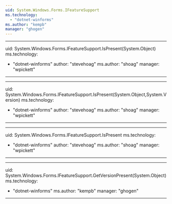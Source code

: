 ```yaml
---
uid: System.Windows.Forms.IFeatureSupport
ms.technology: 
  - "dotnet-winforms"
ms.author: "kempb"
manager: "ghogen"
---
```


---
uid: System.Windows.Forms.IFeatureSupport.IsPresent(System.Object)
ms.technology: 
  - "dotnet-winforms"
author: "stevehoag"
ms.author: "shoag"
manager: "wpickett"
---

---
uid: System.Windows.Forms.IFeatureSupport.IsPresent(System.Object,System.Version)
ms.technology: 
  - "dotnet-winforms"
author: "stevehoag"
ms.author: "shoag"
manager: "wpickett"
---

---
uid: System.Windows.Forms.IFeatureSupport.IsPresent
ms.technology: 
  - "dotnet-winforms"
author: "stevehoag"
ms.author: "shoag"
manager: "wpickett"
---

---
uid: System.Windows.Forms.IFeatureSupport.GetVersionPresent(System.Object)
ms.technology: 
  - "dotnet-winforms"
ms.author: "kempb"
manager: "ghogen"
---
